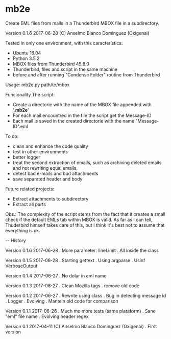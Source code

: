 # mb2e

Create EML files from mails in a Thunderbird MBOX file in a subdirectory.

Version 0.1.6 2017-06-28 (C) Anselmo Blanco Dominguez (Oxigenai)

Tested in only one environment, with this característics:
- Ubuntu 16.04
- Python 3.5.2
- MBOX files from Thunderbird 45.8.0
- Thunderbird, files and script in the same machine
- before and after running "Condense Folder" routine from Thunderbird

Usage: mb2e.py path/to/mbox

Funcionality
The script:
- Create a directorie with the name of the MBOX file appended with '.__mb2e__'
- For each mail encountred in the file the script get the Message-ID
- Each mail is saved in the created directorie with the name "Message-ID".eml

To do:
- clean and enhance the code quality
- test in other environments
- better logger
- treat the second extraction of emails, such as archiving deleted emails and
   not rewriting equal emails.
- detect bad e-mails and bad attachments
- save separated header and body

Future related projects:
- Extract attachments to subdirectory
- Extract all parts

Obs.: The complexity of the script stems from the fact that it creates a
small check if the default EMLs tab within MBOX is valid. As far as I can
tell, Thuderbird himself takes care of this, but I think it's best not to
assume that everything is ok.

-- History

Version 0.1.6 2017-06-28
. More parameter: lineLimit
. All inside the class

Version 0.1.5 2017-06-28
. Starting gettext
. Using argparse
. Usinf VerboseOutput

Version 0.1.4 2017-06-27
. No dolar in eml name

Version 0.1.3 2017-06-27
. Clean Mozilla tags
. remove old code

Version 0.1.2 2017-06-27
. Rewrite using class
. Bug in detecting message id
. Logger
. Evolving
. Mantein old code for comparison

Version 0.1.1 2017-06-26
. Much mo more tests (same plataform)
. Sane "eml" file name
. Evolving header regex

Version 0.1 2017-04-11 (C) Anselmo Blanco Dominguez (Oxigenai)
. First version
